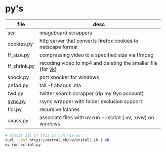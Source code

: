 # py's

| file                                                               | desc                                                                                         |
| ------------------------------------------------------------------ | -------------------------------------------------------------------------------------------- |
| [scr](https://github.com/ntrrpt/misc/tree/main/py/scr)             | imageboard scrappers                                                                         |
| cookies.py                                                         | http server that converts firefox cookies to netscape format                                 |
| ff_size.py                                                         | compressing video to a specified size via ffmpeg                                             |
| ff_shrink.py                                                       | recoding video to mp4 and deleting the smaller file (for [yk](https://github.com/ntrrpt/yk)) |
| knock.py                                                           | port knocker for windows                                                                     |
| pefa4.py                                                           | tail -f abaqus .sta                                                                          |
| twd.py                                                             | twitter search scrapper (rip my 9yo account)                                                 |
| [sync.py](https://github.com/ntrrpt/misc/blob/main/termux/sync.py) | rsync wrapper with folder exclusion support                                                  |
| flcl.py                                                            | recursive fclones                                                                            |
| uvass.py                                                           | associate files with uv run --script (.uv, .uvw) on windows                                  |

```bash
# almost all of this is run via uv
curl -LsSf https://astral.sh/uv/install.sh | sh
uv run script.py
```
